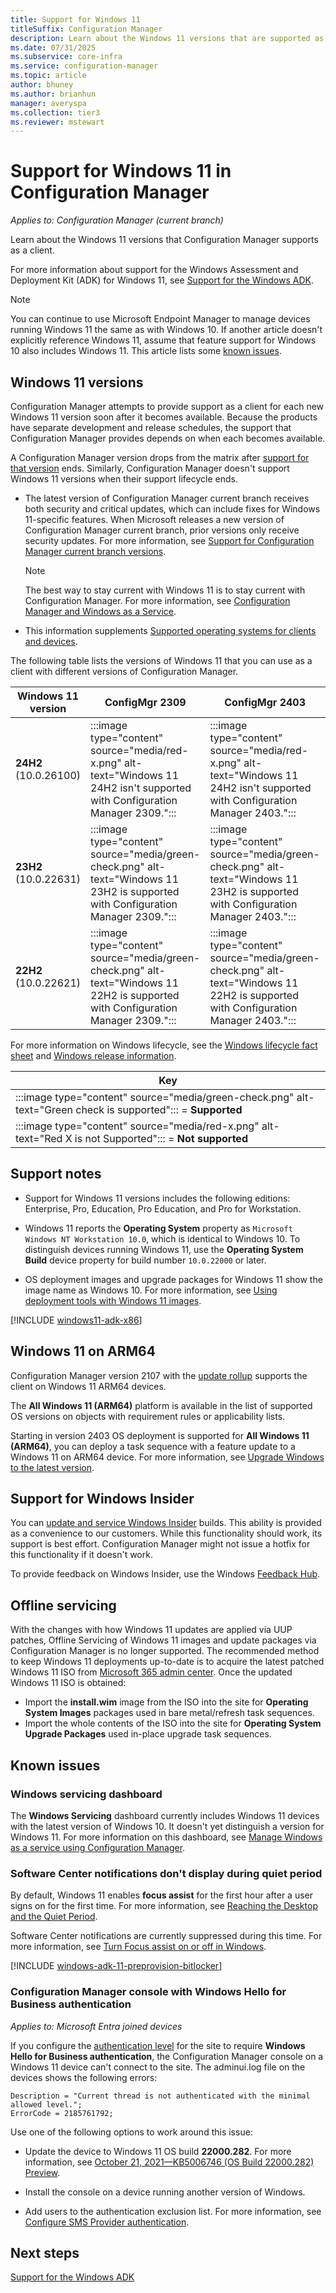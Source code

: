 ```yaml
---
title: Support for Windows 11
titleSuffix: Configuration Manager
description: Learn about the Windows 11 versions that are supported as clients with Configuration Manager.
ms.date: 07/31/2025
ms.subservice: core-infra
ms.service: configuration-manager
ms.topic: article
author: bhuney
ms.author: brianhun
manager: averyspa
ms.collection: tier3
ms.reviewer: mstewart
---
```


# Support for Windows 11 in Configuration Manager

*Applies to: Configuration Manager (current branch)*

Learn about the Windows 11 versions that Configuration Manager supports as a client.

For more information about support for the Windows Assessment and Deployment Kit (ADK) for Windows 11, see [Support for the Windows ADK](support-for-windows-adk.md).

> [!NOTE]
> You can continue to use Microsoft Endpoint Manager to manage devices running Windows 11 the same as with Windows 10. If another article doesn't explicitly reference Windows 11, assume that feature support for Windows 10 also includes Windows 11. This article lists some [known issues](#known-issues).

<!--
> [!TIP]
> Windows Server builds as a client are supported the same as the associated Windows 11 version. For example, Windows Server 2022 is the same build version as Windows 11 ..., and Windows Server version ... is the same build version as Windows 11, version ....
>
> For more information on Windows Server as a site system, see [Supported operating systems for Configuration Manager site system servers](supported-operating-systems-for-site-system-servers.md).
-->

## Windows 11 versions

Configuration Manager attempts to provide support as a client for each new Windows 11 version soon after it becomes available. Because the products have separate development and release schedules, the support that Configuration Manager provides depends on when each becomes available.

A Configuration Manager version drops from the matrix after [support for that version](../../servers/manage/current-branch-versions-supported.md) ends. Similarly, Configuration Manager doesn't support Windows 11 versions when their support lifecycle ends.

- The latest version of Configuration Manager current branch receives both security and critical updates, which can include fixes for Windows 11-specific features. When Microsoft releases a new version of Configuration Manager current branch, prior versions only receive security updates. For more information, see [Support for Configuration Manager current branch versions](../../servers/manage/current-branch-versions-supported.md).

    > [!NOTE]
    > The best way to stay current with Windows 11 is to stay current with Configuration Manager. For more information, see [Configuration Manager and Windows as a Service](../../understand/configuration-manager-and-windows-as-service.md).

- This information supplements [Supported operating systems for clients and devices](supported-operating-systems-for-clients-and-devices.md).

The following table lists the versions of Windows 11 that you can use as a client with different versions of Configuration Manager.

| Windows 11 version                         | ConfigMgr 2309 | ConfigMgr 2403 | ConfigMgr 2409 |
|--------------------------------------------|----------------|----------------|----------------|
| **24H2**<br>(10.0.26100) <!--2027-10-12--> | :::image type="content" source="media/red-x.png" alt-text="Windows 11 24H2 isn't supported with Configuration Manager 2309."::: | :::image type="content" source="media/red-x.png" alt-text="Windows 11 24H2 isn't supported with Configuration Manager 2403."::: | :::image type="content" source="media/green-check.png" alt-text="Windows 11 24H2 is supported with Configuration Manager 2403."::: |
| **23H2**<br>(10.0.22631) <!--2026-10-31--> | :::image type="content" source="media/green-check.png" alt-text="Windows 11 23H2 is supported with Configuration Manager 2309."::: | :::image type="content" source="media/green-check.png" alt-text="Windows 11 23H2 is supported with Configuration Manager 2403."::: | :::image type="content" source="media/green-check.png" alt-text="Windows 11 23H2 is supported with Configuration Manager 2403."::: |
| **22H2**<br>(10.0.22621) <!--2025-10-14--> | :::image type="content" source="media/green-check.png" alt-text="Windows 11 22H2 is supported with Configuration Manager 2309."::: | :::image type="content" source="media/green-check.png" alt-text="Windows 11 22H2 is supported with Configuration Manager 2403."::: | :::image type="content" source="media/green-check.png" alt-text="Windows 11 22H2 is supported with Configuration Manager 2403."::: |

<!--
All currently supported versions of Configuration Manager current branch support the following Windows 11 LTSC editions:

- **Enterprise LTSC xxxx** <!--mm/dd/yyyy
-->

For more information on Windows lifecycle, see the [Windows lifecycle fact sheet](/lifecycle/faq/windows) and [Windows release information](/windows/release-health/windows11-release-information).

| Key |
|--|
| :::image type="content" source="media/green-check.png" alt-text="Green check is supported"::: = **Supported** |
| :::image type="content" source="media/red-x.png" alt-text="Red X is not Supported"::: = **Not supported** |

## Support notes

- Support for Windows 11 versions includes the following editions: Enterprise, Pro, Education, Pro Education, and Pro for Workstation.

- Windows 11 reports the **Operating System** property as `Microsoft Windows NT Workstation 10.0`, which is identical to Windows 10. To distinguish devices running Windows 11, use the **Operating System Build** device property for build number `10.0.22000` or later.<!-- 11059508 -->

- OS deployment images and upgrade packages for Windows 11 show the image name as Windows 10. For more information, see [Using deployment tools with Windows 11 images](/windows-hardware/manufacture/desktop/using-deployment-tools-with-windows-11).<!--11128713-->

<!--12440724-->
[!INCLUDE [windows11-adk-x86](includes/windows11-adk-x86.md)]

## Windows 11 on ARM64

<!-- 10589908 -->

Configuration Manager version 2107 with the [update rollup](../../../hotfix/2107/11121541.md) supports the client on Windows 11 ARM64 devices.

The **All Windows 11 (ARM64)** platform is available in the list of supported OS versions on objects with requirement rules or applicability lists.

Starting in version 2403 OS deployment is supported for **All Windows 11 (ARM64)**, you can deploy a task sequence with a feature update to a Windows 11 on ARM64 device. For more information, see [Upgrade Windows to the latest version](../../../osd/deploy-use/upgrade-windows-to-the-latest-version.md).

## Support for Windows Insider

You can [update and service Windows Insider](../../../sum/get-started/configure-classifications-and-products.md#bkmk_WIfB) builds. This ability is provided as a convenience to our customers. While this functionality should work, its support is best effort. Configuration Manager might not issue a hotfix for this functionality if it doesn't work.

To provide feedback on Windows Insider, use the Windows [Feedback Hub](/windows-insider/business/feedback).

## Offline servicing

With the changes with how Windows 11 updates are applied via UUP patches, Offline Servicing of Windows 11 images and update packages via Configuration Manager is no longer supported. The recommended method to keep Windows 11 deployments up-to-date is to acquire the latest patched Windows 11 ISO from [Microsoft 365 admin center](https://admin.microsoft.com/). Once the updated Windows 11 ISO is obtained:

- Import the **install.wim** image from the ISO into the site for **Operating System Images** packages used in bare metal/refresh task sequences.
- Import the whole contents of the ISO into the site for **Operating System Upgrade Packages** used in-place upgrade task sequences.

## Known issues

<!-- 10797955 -->
### Windows servicing dashboard

<!-- 10732387 -->

The **Windows Servicing** dashboard currently includes Windows 11 devices with the latest version of Windows 10. It doesn't yet distinguish a version for Windows 11. For more information on this dashboard, see [Manage Windows as a service using Configuration Manager](../../../osd/deploy-use/manage-windows-as-a-service.md).

### Software Center notifications don't display during quiet period

<!-- 11059565 -->

By default, Windows 11 enables **focus assist** for the first hour after a user signs on for the first time. For more information, see [Reaching the Desktop and the Quiet Period](/windows-hardware/customize/desktop/customize-oobe-in-windows-11#reaching-the-desktop-and-the-quiet-period).

Software Center notifications are currently suppressed during this time. For more information, see [Turn Focus assist on or off in Windows](https://support.microsoft.com/windows/turn-focus-assist-on-or-off-in-windows-5492a638-b5a3-1ee0-0c4f-5ae044450e09#ID0EBD=Windows_11).

<!-- 11307733 -->
[!INCLUDE [windows-adk-11-preprovision-bitlocker](includes/windows-adk-11-preprovision-bitlocker.md)]

### Configuration Manager console with Windows Hello for Business authentication

<!-- 11291031 -->

_Applies to: Microsoft Entra joined devices_

If you configure the [authentication level](../hierarchy/plan-for-the-sms-provider.md#authentication) for the site to require **Windows Hello for Business authentication**, the Configuration Manager console on a Windows 11 device can't connect to the site. The adminui.log file on the devices shows the following errors:

```log
Description = "Current thread is not authenticated with the minimal allowed level.";
ErrorCode = 2185761792;
```

Use one of the following options to work around this issue:

- Update the device to Windows 11 OS build **22000.282**. For more information, see [October 21, 2021—KB5006746 (OS Build 22000.282) Preview](https://support.microsoft.com/topic/october-21-2021-kb5006746-os-build-22000-282-preview-03190705-0960-4ba4-9ee8-af40bef057d3).

- Install the console on a device running another version of Windows.

- Add users to the authentication exclusion list. For more information, see [Configure SMS Provider authentication](../security/configure-security.md#sms-provider-authentication).

## Next steps

[Support for the Windows ADK](support-for-windows-adk.md)
